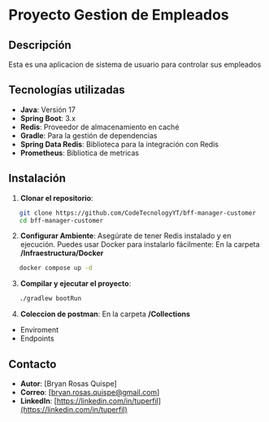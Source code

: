 # **Proyecto Gestion de Empleados**
## **Descripción**
Esta es una aplicacion de sistema de usuario para controlar sus empleados
## **Tecnologías utilizadas**
- **Java**: Versión 17
- **Spring Boot**:  3.x
- **Redis**: Proveedor de almacenamiento en caché
- **Gradle**: Para la gestión de dependencias
- **Spring Data Redis**: Biblioteca para la integración con Redis
- **Prometheus**: Bibliotica de metricas

## **Instalación**
1. **Clonar el repositorio**:
``` bash
   git clone https://github.com/CodeTecnologyYT/bff-manager-customer
   cd bff-manager-customer
```
2. **Configurar Ambiente**: Asegúrate de tener Redis instalado y en ejecución. Puedes usar Docker para instalarlo fácilmente:
En la carpeta **/Infraestructura/Docker**
``` bash
   docker compose up -d
```
3. **Compilar y ejecutar el proyecto**:
``` bash
   ./gradlew bootRun
```
4. **Coleccion de postman**:
En la carpeta **/Collections**
- Enviroment
- Endpoints
## **Contacto**
- **Autor**: [Bryan Rosas Quispe]
- **Correo**: [bryan.rosas.quispe@gmail.com]
- **LinkedIn**: [https://linkedin.com/in/tuperfil](https://linkedin.com/in/tuperfil)